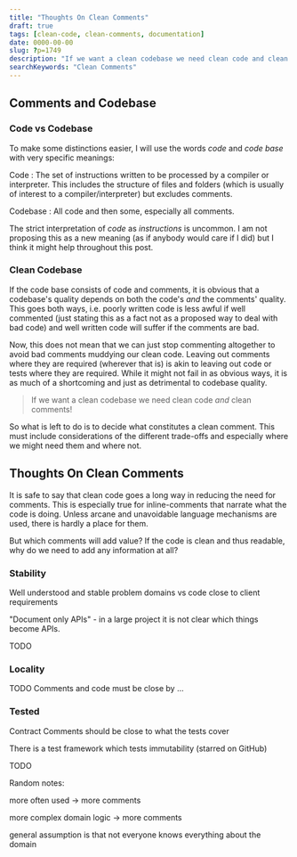 ```yaml
---
title: "Thoughts On Clean Comments"
draft: true
tags: [clean-code, clean-comments, documentation]
date: 0000-00-00
slug: ?p=1749
description: "If we want a clean codebase we need clean code and clean comments! Some thoughts on why this is so and how we might achieve it."
searchKeywords: "Clean Comments"
---
```


## Comments and Codebase

### Code vs Codebase

To make some distinctions easier, I will use the words *code* and *code base* with very specific meanings:

Code
:   The set of instructions written to be processed by a compiler or interpreter.
This includes the structure of files and folders (which is usually of interest to a compiler/interpreter) but excludes comments.

Codebase
:   All code and then some, especially all comments.

The strict interpretation of *code* as *instructions* is uncommon.
I am not proposing this as a new meaning (as if anybody would care if I did) but I think it might help throughout this post.

### Clean Codebase

If the code base consists of code and comments, it is obvious that a codebase's quality depends on both the code's *and* the comments' quality.
This goes both ways, i.e.
poorly written code is less awful if well commented (just stating this as a fact not as a proposed way to deal with bad code) and well written code will suffer if the comments are bad.

Now, this does not mean that we can just stop commenting altogether to avoid bad comments muddying our clean code.
Leaving out comments where they are required (wherever that is) is akin to leaving out code or tests where they are required.
While it might not fail in as obvious ways, it is as much of a shortcoming and just as detrimental to codebase quality.

> If we want a clean codebase we need clean code *and* clean comments!

So what is left to do is to decide what constitutes a clean comment.
This must include considerations of the different trade-offs and especially where we might need them and where not.

## Thoughts On Clean Comments

It is safe to say that clean code goes a long way in reducing the need for comments.
This is especially true for inline-comments that narrate what the code is doing.
Unless arcane and unavoidable language mechanisms are used, there is hardly a place for them.

But which comments will add value?
If the code is clean and thus readable, why do we need to add any information at all?

### Stability

Well understood and stable problem domains vs code close to client requirements

"Document only APIs" - in a large project it is not clear which things become APIs.

TODO

### Locality

TODO Comments and code must be close by ...

### Tested

Contract Comments should be close to what the tests cover

There is a test framework which tests immutability (starred on GitHub)

TODO

Random notes:

more often used -&gt; more comments

more complex domain logic -&gt; more comments

general assumption is that not everyone knows everything about the domain
